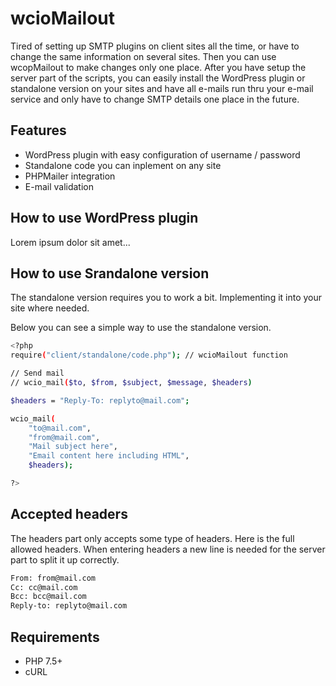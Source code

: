 # wcioMailout
Tired of setting up SMTP plugins on client sites all the time, or have to change the same information on several sites. Then you can use wcopMailout to make changes only one place. After you have setup the server part of the scripts, you can easily install the WordPress plugin or standalone version on your sites and have all e-mails run thru your e-mail service and only have to change SMTP details one place in the future.

## Features

- WordPress plugin with easy configuration of username / password
- Standalone code you can inplement on any site
- PHPMailer integration
- E-mail validation

## How to use WordPress plugin
Lorem ipsum dolor sit amet...

## How to use Srandalone version
The standalone version requires you to work a bit. Implementing it into your site where needed. 

Below you can see a simple way to use the standalone version.

```sh
<?php
require("client/standalone/code.php"); // wcioMailout function

// Send mail
// wcio_mail($to, $from, $subject, $message, $headers)

$headers = "Reply-To: replyto@mail.com";

wcio_mail(
    "to@mail.com",
    "from@mail.com",
    "Mail subject here",
    "Email content here including HTML",
    $headers);

?>
```

## Accepted headers
The headers part only accepts some type of headers. Here is the full allowed headers. When entering headers a new line is needed for the server part to split it up correctly.

```sh
From: from@mail.com
Cc: cc@mail.com
Bcc: bcc@mail.com
Reply-to: replyto@mail.com
```

## Requirements
- PHP 7.5+
- cURL
